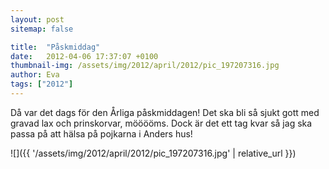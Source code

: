 ```yaml
---
layout: post
sitemap: false

title:  "Påskmiddag"
date:   2012-04-06 17:37:07 +0100
thumbnail-img: /assets/img/2012/april/2012/pic_197207316.jpg
author: Eva
tags: ["2012"]
---
```


Då var det dags för den Årliga påskmiddagen! Det ska bli så sjukt gott med gravad lax och prinskorvar, mööööms. Dock är det ett tag kvar så jag ska passa på att hälsa på pojkarna i Anders hus!

![]({{ '/assets/img/2012/april/2012/pic_197207316.jpg'  | relative_url }})

